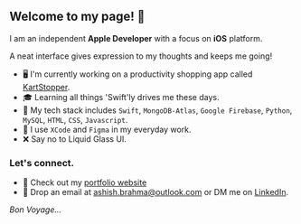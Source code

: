 ## Welcome to my page! 👋

<!--
**ashish-brahma/ashish-brahma** is a ✨ _special_ ✨ repository because its `README.md` (this file) appears on your GitHub profile.

Here are some ideas to get you started:

- 🔭 I’m currently working on ...
- 🌱 I’m currently learning ...
- 👯 I’m looking to collaborate on ...
- 🤔 I’m looking for help with ...
- 💬 Ask me about ...
- 📫 How to reach me: ...
- 😄 Pronouns: ...
- ⚡ Fun fact: ...
-->

I am an independent **Apple Developer** with a focus on **iOS** platform.

A neat interface gives expression to my thoughts and keeps me going!

- 🖥 I'm currently working on a productivity shopping app called [KartStopper](https://github.com/ashish-brahma/KartStopper).
- 🎓 Learning all things 'Swift'ly drives me these days.
- 🧰 My tech stack includes `Swift`, `MongoDB-Atlas`, `Google Firebase`, `Python`, `MySQL`, `HTML`, `CSS`, `Javascript`.
- 🔨 I use `XCode` and `Figma` in my everyday work.
- ❌ Say no to Liquid Glass UI.

### Let's connect.
- 📎 Check out my [portfolio website](https://ashish-brahma.github.io/portfolio/)
- 📮 Drop an email at [ashish.brahma@outlook.com](mailto:ashish.brahma@outlook.com) or DM me on [LinkedIn](https://www.linkedin.com/in/brahma-ashish/). <br/>


*Bon Voyage...*
